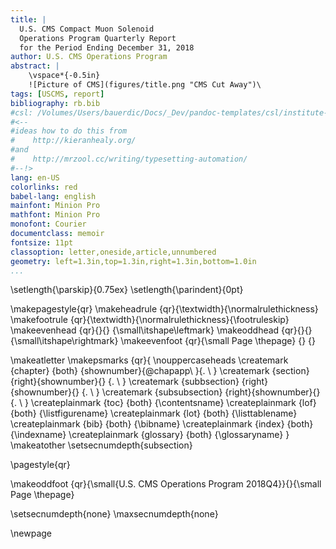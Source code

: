 ```yaml
---
title: |
  U.S. CMS Compact Muon Solenoid
  Operations Program Quarterly Report
  for the Period Ending December 31, 2018
author: U.S. CMS Operations Program
abstract: |
    \vspace*{-0.5in}
    ![Picture of CMS](figures/title.png "CMS Cut Away")\
tags: [USCMS, report]
bibliography: rb.bib
#csl: /Volumes/Users/bauerdic/Docs/_Dev/pandoc-templates/csl/institute-of-physics-numeric.csl
#<--
#ideas how to do this from
#    http://kieranhealy.org/
#and
#    http://mrzool.cc/writing/typesetting-automation/
#--!>
lang: en-US
colorlinks: red
babel-lang: english
mainfont: Minion Pro
mathfont: Minion Pro
monofont: Courier
documentclass: memoir
fontsize: 11pt
classoption: letter,oneside,article,unnumbered
geometry: left=1.3in,top=1.3in,right=1.3in,bottom=1.0in
...
```

<!--
\makeoddfoot  {qr}{\myAddRevision\hspace*{-0.07in} \small{U.S. CMS Operations Program 2018Q4}}{}{\small Page \thepage}
\chapterstyle{veelo}
-->
\setlength{\parskip}{0.75ex}
\setlength{\parindent}{0pt}

\makepagestyle{qr}
\makeheadrule {qr}{\textwidth}{\normalrulethickness}
\makefootrule {qr}{\textwidth}{\normalrulethickness}{\footruleskip}
\makeevenhead {qr}{}{} {\small\itshape\leftmark}
\makeoddhead  {qr}{}{}{\small\itshape\rightmark}
\makeevenfoot {qr}{\small Page \thepage} {}    {}

\makeatletter
\makepsmarks  {qr}{
    \nouppercaseheads
    \createmark {chapter} {both} {shownumber}{\@chapapp\ }{. \ }
    \createmark {section}       {right}{shownumber}{} {. \ }
    \createmark {subbsection}   {right}{shownumber}{} {. \ }
    \createmark {subsubsection} {right}{shownumber}{} {. \ }
    \createplainmark {toc}      {both} {\contentsname}
    \createplainmark {lof}      {both} {\listfigurename}
    \createplainmark {lot}      {both} {\listtablename}
    \createplainmark {bib}      {both} {\bibname}
    \createplainmark {index}    {both} {\indexname}
    \createplainmark {glossary} {both} {\glossaryname}
}
\makeatother
\setsecnumdepth{subsection}

\pagestyle{qr}


\makeoddfoot  {qr}{\small{U.S. CMS Operations Program 2018Q4}}{}{\small Page \thepage}


\setsecnumdepth{none}
\maxsecnumdepth{none}

\newpage
